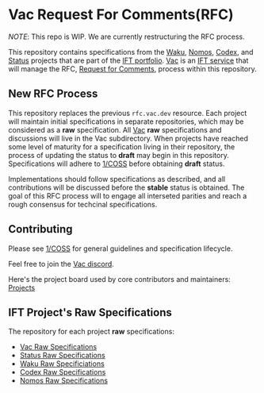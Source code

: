 # Vac Request For Comments(RFC)

*NOTE*: This repo is WIP. We are currently restructuring the RFC process.

This repository contains specifications from the [Waku](https://waku.org/), [Nomos](https://nomos.tech/), 
[Codex](https://codex.storage/), and [Status](https://status.app/) projects that are part of the [IFT portfolio](https://free.technology/).
[Vac](https://vac.dev) is an [IFT service](https://free.technology/services) that will manage the RFC, [Request for Comments](https://en.wikipedia.org/wiki/Request_for_Comments), process within this repository. 

## New RFC Process

This repository replaces the previous `rfc.vac.dev` resource.
Each project will maintain initial specifications in separate repositories, 
which may be considered as a **raw** specification.
All [Vac](https://vac.dev) **raw** specifications and discussions will live in the Vac subdirectory.
When projects have reached some level of maturity for a specification living in their repository,
the process of updating the status to **draft** may begin in this repository.
Specifications will adhere to [1/COSS](./vac/1/coss.md) before obtaining **draft** status.

Implementations should follow specifications as described,
and all contributions will be discussed before the **stable** status is obtained.
The goal of this RFC process will to engage all interseted parities and 
reach a rough consensus for techcinal specifications.

## Contributing

Please see [1/COSS](./vac/1/coss.md) for general guidelines and specification lifecycle.

Feel free to join the [Vac discord](https://discord.gg/Vy54fEWuqC). 

Here's the project board used by core contributors and maintainers: [Projects](https://github.com/orgs/vacp2p/projects/5)

## IFT Project's Raw Specifications

The repository for each project **raw** specifications:
- [Vac Raw Specifications](./vac/raw)
- [Status Raw Specifications](./status/raw)
- [Waku Raw Specificiations](https://github.com/waku-org/specs/tree/master)
- [Codex Raw Specifications]()
- [Nomos Raw Specifications](https://github.com/logos-co/nomos-specs)
